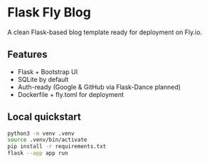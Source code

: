 # Flask Fly Blog

A clean Flask-based blog template ready for deployment on Fly.io.

## Features
- Flask + Bootstrap UI
- SQLite by default
- Auth-ready (Google & GitHub via Flask-Dance planned)
- Dockerfile + fly.toml for deployment

## Local quickstart
```bash
python3 -m venv .venv
source .venv/bin/activate
pip install -r requirements.txt
flask --app app run
